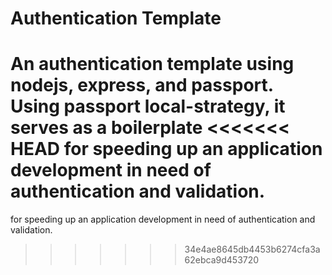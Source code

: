 # Authentication Template

An authentication template using nodejs, express, and passport. Using passport local-strategy, it serves as a boilerplate
<<<<<<< HEAD
for speeding up an application development in need of authentication and validation.
=======
for speeding up an application development in need of authentication and validation.
>>>>>>> 34e4ae8645db4453b6274cfa3a62ebca9d453720
